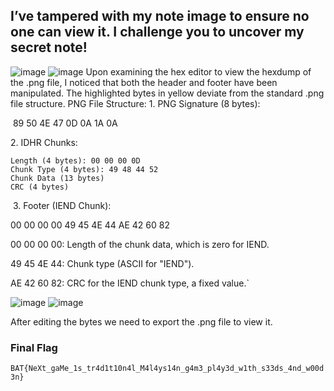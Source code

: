 ## I’ve tampered with my note image to ensure no one can view it. I challenge you to uncover my secret note!

![image](https://github.com/user-attachments/assets/82dbd596-1618-4a09-979f-4190d070dd93)
![image](https://github.com/user-attachments/assets/76d10a26-d261-41a1-b411-409628462820)
Upon examining the hex editor to view the hexdump of the .png file, I ‎noticed that both the header and footer have been manipulated. The ‎highlighted bytes in yellow deviate from the standard .png file ‎structure.‎
PNG File Structure:‎
‎1.‎	PNG Signature (8 bytes): 

‎  89 50 4E 47 0D 0A 1A 0A‎

‎2.‎	IDHR Chunks:‎

	Length (4 bytes): 00 00 00 0D‎
	Chunk Type (4 bytes): 49 48 44 52‎
	Chunk Data (13 bytes)‎
	CRC (4 bytes)
 ‎
‎3.‎	Footer (IEND Chunk):‎

 ‎00 00 00 00 49 45 4E 44 AE 42 60 82‎
 
 00 00 00 00: Length of the chunk data, which is zero for ‎IEND.‎
 
 49 45 4E 44: Chunk type (ASCII for "IEND").‎

 AE 42 60 82: CRC for the IEND chunk type, a fixed value.`


![image](https://github.com/user-attachments/assets/231cccea-15cb-449b-9917-0de68f44a583)
![image](https://github.com/user-attachments/assets/15c548b0-c17f-46cc-8e37-7fa2c30fec75)

After editing the bytes we need to export the .png file to view it.

### Final Flag

`BAT{NeXt_gaMe_1s_tr4d1t10n4l_M4l4ys14n_g4m3_pl4y3d_w1th_s33ds_4nd_w00d3n}‎`
